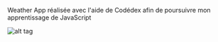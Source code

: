 Weather App réalisée avec l'aide de Codédex afin de poursuivre mon apprentissage de JavaScript

![alt tag](https://res.cloudinary.com/dqxolg01p/image/upload/v1710866599/Capture_d_e%CC%81cran_2024-03-19_a%CC%80_17.30.57_c7pez7.png)
